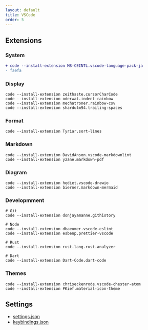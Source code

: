 ```yaml
---
layout: default
title: VSCode
order: 5
---
```

## Extensions

### System

```diff
+ code --install-extension MS-CEINTL.vscode-language-pack-ja
- faefa
```

### Display

```console
code --install-extension zeithaste.cursorCharCode
code --install-extension oderwat.indent-rainbow
code --install-extension mechatroner.rainbow-csv
code --install-extension shardulm94.trailing-spaces
```

### Format

```console
code --install-extension Tyriar.sort-lines
```

### Markdown

```console
code --install-extension DavidAnson.vscode-markdownlint
code --install-extension yzane.markdown-pdf
```

### Diagram

```console
code --install-extension hediet.vscode-drawio
code --install-extension bierner.markdown-mermaid
```

### Developmment

```console
# Git
code --install-extension donjayamanne.githistory

# Node
code --install-extension dbaeumer.vscode-eslint
code --install-extension esbenp.prettier-vscode

# Rust
code --install-extension rust-lang.rust-analyzer

# Dart
code --install-extension Dart-Code.dart-code
```

### Themes

```console
code --install-extension chriseckenrode.vscode-chester-atom
code --install-extension PKief.material-icon-theme
```

## Settings

- [settings.json](User/settings.json)
- [keybindings.json](User/keybindings.json)
